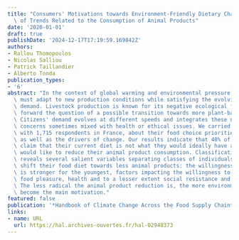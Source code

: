 ```yaml
---
title: "Consumers' Motivations towards Environment-Friendly Dietary Changes: An Assessment\
  \ of Trends Related to the Consumption of Animal Products"
date: '2020-01-01'
draft: true
publishDate: '2024-12-17T17:19:59.169842Z'
authors:
- Rallou Thomopoulos
- Nicolas Salliou
- Patrick Taillandier
- Alberto Tonda
publication_types:
- '6'
abstract: "In the context of global warming and environmental pressure, food chains\
  \ must adapt to new production conditions while satisfying the evolving consumer\
  \ demand. Livestock production is known for its negative ecological footprint, bringing\
  \ forward the question of a possible transition towards more plant-based diets.\
  \ Citizens' demand evolves at different speeds and integrates these new environmental\
  \ concerns sometimes mixed with health or ethical issues. We carried out a survey\
  \ with 1,715 respondents in France, about their food choice priorities and preferences,\
  \ as well as the drivers of change. Our results indicate that 40% of respondents\
  \ claim that their current diet is not what they would ideally have and 98% of them\
  \ would like to reduce their animal product consumption. Classification algorithms\
  \ reveals several salient variables separating classes of individuals wishing to\
  \ shift their food diet towards less animal products: the willingness to change\
  \ is stronger for the youngest, factors impacting the willingness to change are\
  \ food pleasure, health and to a lesser extent social resistance and animal ethics.\
  \ The less radical the animal product reduction is, the more environmental concerns\
  \ become the main motivation."
featured: false
publication: '*Handbook of Climate Change Across the Food Supply Chain*'
links:
- name: URL
  url: https://hal.archives-ouvertes.fr/hal-02948373
---
```


